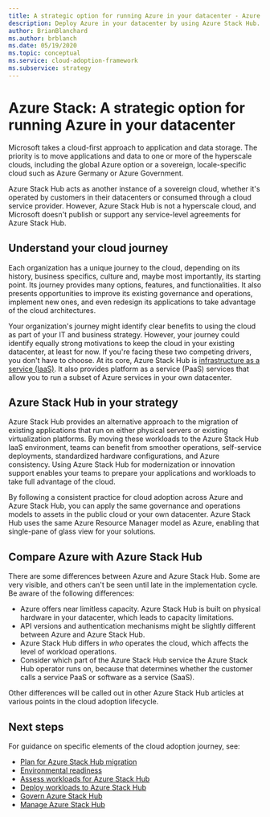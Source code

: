 ```yaml
---
title: A strategic option for running Azure in your datacenter - Azure Stack
description: Deploy Azure in your datacenter by using Azure Stack Hub.
author: BrianBlanchard
ms.author: brblanch
ms.date: 05/19/2020
ms.topic: conceptual
ms.service: cloud-adoption-framework
ms.subservice: strategy
---
```


# Azure Stack: A strategic option for running Azure in your datacenter

Microsoft takes a cloud-first approach to application and data storage. The priority is to move applications and data to one or more of the hyperscale clouds, including the global Azure option or a sovereign, locale-specific cloud such as Azure Germany or Azure Government.

Azure Stack Hub acts as another instance of a sovereign cloud, whether it's operated by customers in their datacenters or consumed through a cloud service provider. However, Azure Stack Hub is not a hyperscale cloud, and Microsoft doesn't publish or support any service-level agreements for Azure Stack Hub.

## Understand your cloud journey

Each organization has a unique journey to the cloud, depending on its history, business specifics, culture and, maybe most importantly, its starting point. Its journey provides many options, features, and functionalities. It also presents opportunities to improve its existing governance and operations, implement new ones, and even redesign its applications to take advantage of the cloud architectures.

Your organization's journey might identify clear benefits to using the cloud as part of your IT and business strategy. However, your journey could identify equally strong motivations to keep the cloud in your existing datacenter, at least for now. If you're facing these two competing drivers, you don't have to choose. At its core, Azure Stack Hub is [infrastructure as a service (IaaS)](https://azure.microsoft.com/blog/azure-stack-iaas-part-one). It also provides platform as a service (PaaS) services that allow you to run a subset of Azure services in your own datacenter.

## Azure Stack Hub in your strategy

Azure Stack Hub provides an alternative approach to the migration of existing applications that run on either physical servers or existing virtualization platforms. By moving these workloads to the Azure Stack Hub IaaS environment, teams can benefit from smoother operations, self-service deployments, standardized hardware configurations, and Azure consistency. Using Azure Stack Hub for modernization or innovation support enables your teams to prepare your applications and workloads to take full advantage of the cloud.

By following a consistent practice for cloud adoption across Azure and Azure Stack Hub, you can apply the same governance and operations models to assets in the public cloud or your own datacenter. Azure Stack Hub uses the same Azure Resource Manager model as Azure, enabling that single-pane of glass view for your solutions.

## Compare Azure with Azure Stack Hub

There are some differences between Azure and Azure Stack Hub. Some are very visible, and others can't be seen until late in the implementation cycle. Be aware of the following differences:

- Azure offers near limitless capacity. Azure Stack Hub is built on physical hardware in your datacenter, which leads to capacity limitations.
- API versions and authentication mechanisms might be slightly different between Azure and Azure Stack Hub.
- Azure Stack Hub differs in *who* operates the cloud, which affects the level of workload operations.
- Consider which part of the Azure Stack Hub service the Azure Stack Hub operator runs on, because that determines whether the customer calls a service PaaS or software as a service (SaaS).

Other differences will be called out in other Azure Stack Hub articles at various points in the cloud adoption lifecycle.

## Next steps

For guidance on specific elements of the cloud adoption journey, see:

- [Plan for Azure Stack Hub migration](./plan.md)
- [Environmental readiness](./ready.md)
- [Assess workloads for Azure Stack Hub](./migrate-assess.md)
- [Deploy workloads to Azure Stack Hub](./migrate-deploy.md)
- [Govern Azure Stack Hub](./govern.md)
- [Manage Azure Stack Hub](./manage.md)
